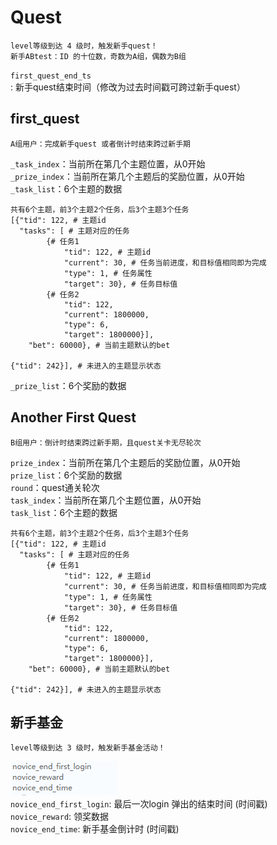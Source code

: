 # Quest

    level等级到达 4 级时，触发新手quest！
    新手ABtest：ID 的十位数，奇数为A组，偶数为B组
    
`first_quest_end_ts`: 新手quest结束时间（修改为过去时间戳可跨过新手quest）

## first_quest

    A组用户：完成新手quest 或者倒计时结束跨过新手期

`_task_index`：当前所在第几个主题位置，从0开始<br>
`_prize_index`：当前所在第几个主题后的奖励位置，从0开始<br>
`_task_list`：6个主题的数据<br>

    共有6个主题，前3个主题2个任务，后3个主题3个任务
    [{"tid": 122, # 主题id
      "tasks": [ # 主题对应的任务
            {# 任务1
                "tid": 122, # 主题id
                "current": 30, # 任务当前进度，和目标值相同即为完成
                "type": 1, # 任务属性
                "target": 30}, # 任务目标值
            {# 任务2
                "tid": 122, 
                "current": 1800000, 
                "type": 6, 
                "target": 1800000}], 
        "bet": 60000}, # 当前主题默认的bet

    {"tid": 242}], # 未进入的主题显示状态

`_prize_list`：6个奖励的数据<br>

## Another First Quest

    B组用户：倒计时结束跨过新手期，且quest关卡无尽轮次

`prize_index`：当前所在第几个主题后的奖励位置，从0开始<br>
`prize_list`：6个奖励的数据<br>
`round`：quest通关轮次<br>
`task_index`：当前所在第几个主题位置，从0开始<br>
`task_list`：6个主题的数据<br>

    共有6个主题，前3个主题2个任务，后3个主题3个任务
    [{"tid": 122, # 主题id
      "tasks": [ # 主题对应的任务
            {# 任务1
                "tid": 122, # 主题id
                "current": 30, # 任务当前进度，和目标值相同即为完成
                "type": 1, # 任务属性
                "target": 30}, # 任务目标值
            {# 任务2
                "tid": 122, 
                "current": 1800000, 
                "type": 6, 
                "target": 1800000}], 
        "bet": 60000}, # 当前主题默认的bet

    {"tid": 242}], # 未进入的主题显示状态
## 新手基金

    level等级到达 3 级时，触发新手基金活动！
![新手基金数据](images/Q_novice.png)  
`novice_end_first_login`: 最后一次login 弹出的结束时间 (时间戳)  
`novice_reward`: 领奖数据  
`novice_end_time`: 新手基金倒计时 (时间戳)  

